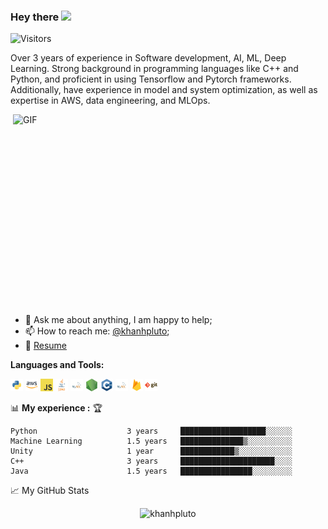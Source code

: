 ### Hey there <img src="https://media.giphy.com/media/hvRJCLFzcasrR4ia7z/giphy.gif" width="25px">

![Visitors](https://api.visitorbadge.io/api/visitors?path=https%3A%2F%2Fgithub.com%2Fkhanh41&countColor=%23263759)

Over 3 years of experience in Software development, AI, ML, Deep Learning. Strong background in programming languages like C++ and Python, and proficient in using Tensorflow and Pytorch frameworks. Additionally, have experience in model and system optimization, as well as expertise in AWS, data engineering, and MLOps.

  <img align="right" alt="GIF" src="https://github.com/abhisheknaiidu/abhisheknaiidu/blob/master/code.gif?raw=true" width="500" height="320" />
  
- 💬 Ask me about anything, I am happy to help;
- 📫 How to reach me: [@khanhpluto](https://www.linkedin.com/in/kh%C3%A1nh-pluto-78a2041a0);
- 📝 [Resume](https://drive.google.com/file/d/1ndtc5oG_BUbkWzWz3K3OfC3DJTMH33kX/view?usp=drive_link)

**Languages and Tools:**  

<code><img height="20" src="https://raw.githubusercontent.com/github/explore/80688e429a7d4ef2fca1e82350fe8e3517d3494d/topics/python/python.png"></code>
<code><img height="20" src="https://raw.githubusercontent.com/github/explore/80688e429a7d4ef2fca1e82350fe8e3517d3494d/topics/aws/aws.png"></code>
<code><img height="20" src="https://raw.githubusercontent.com/github/explore/80688e429a7d4ef2fca1e82350fe8e3517d3494d/topics/javascript/javascript.png"></code>
<code><img height="20" src="https://raw.githubusercontent.com/github/explore/80688e429a7d4ef2fca1e82350fe8e3517d3494d/topics/java/java.png"></code>
<code><img height="20" src="https://raw.githubusercontent.com/github/explore/5c058a388828bb5fde0bcafd4bc867b5bb3f26f3/topics/mysql/mysql.png"></code>
<code><img height="20" src="https://raw.githubusercontent.com/github/explore/80688e429a7d4ef2fca1e82350fe8e3517d3494d/topics/nodejs/nodejs.png"></code>
<code><img height="20" src="https://raw.githubusercontent.com/github/explore/80688e429a7d4ef2fca1e82350fe8e3517d3494d/topics/cpp/cpp.png"></code>
<code><img height="20" src="https://raw.githubusercontent.com/github/explore/80688e429a7d4ef2fca1e82350fe8e3517d3494d/topics/mysql/mysql.png"></code>
<code><img height="20" src="https://raw.githubusercontent.com/github/explore/80688e429a7d4ef2fca1e82350fe8e3517d3494d/topics/firebase/firebase.png"></code>
<code><img height="20" src="https://raw.githubusercontent.com/github/explore/80688e429a7d4ef2fca1e82350fe8e3517d3494d/topics/git/git.png"></code>

📊 **My experience :** 🏆
<!--START_SECTION:waka-->
```text
Python                    3 years     ███████████████████░░░░░░   
Machine Learning          1.5 years   ██████████████▒░░░░░░░░░░  
Unity                     1 year      ████████████▒░░░░░░░░░░░░    
C++                       3 years     █████████████████████░░░░    
Java                      1.5 years   ████████████████░░░░░░░░░   
```
<!--END_SECTION:waka-->

📈 My GitHub Stats

<p align="center"> <img src="https://github-readme-stats.vercel.app/api?username=khanh41&show_icons=true&theme=gotham" alt="khanhpluto" />





